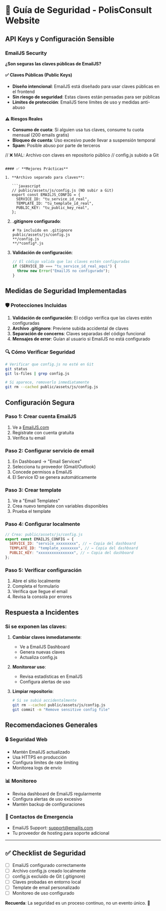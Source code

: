 # 🔐 Guía de Seguridad - PolisConsult Website

## API Keys y Configuración Sensible

### EmailJS Security

**¿Son seguras las claves públicas de EmailJS?**

#### ✅ **Claves Públicas (Public Keys)**

- **Diseño intencional**: EmailJS está diseñado para usar claves públicas en el frontend
- **Sin riesgo de seguridad**: Estas claves están pensadas para ser públicas
- **Límites de protección**: EmailJS tiene límites de uso y medidas anti-abuso

#### ⚠️ **Riesgos Reales**

- **Consumo de cuota**: Si alguien usa tus claves, consume tu cuota mensual (200 emails gratis)
- **Bloqueo de cuenta**: Uso excesivo puede llevar a suspensión temporal
- **Spam**: Posible abuso por parte de terceros

// ❌ MAL: Archivo con claves en repositorio público
// config.js subido a Git
```

#### ✅ **Mejores Prácticas**

1. **Archivo separado para claves**:

   ```javascript
   // public/assets/js/config.js (NO subir a Git)
   export const EMAILJS_CONFIG = {
     SERVICE_ID: "tu_service_id_real",
     TEMPLATE_ID: "tu_template_id_real",
     PUBLIC_KEY: "tu_public_key_real",
   };
   ```

2. **.gitignore configurado**:

   ```
   # Ya incluido en .gitignore
   public/assets/js/config.js
   **/config.js
   **/*config*.js
   ```

3. **Validación de configuración**:
   ```javascript
   // El código valida que las claves estén configuradas
   if (SERVICE_ID === "tu_service_id_real_aqui") {
     throw new Error("EmailJS no configurado");
   }
   ```

## Medidas de Seguridad Implementadas

### 🛡️ **Protecciones Incluidas**

1. **Validación de configuración**: El código verifica que las claves estén configuradas
2. **Archivo .gitignore**: Previene subida accidental de claves
3. **Separación de concerns**: Claves separadas del código funcional
4. **Mensajes de error**: Guían al usuario si EmailJS no está configurado

### 🔍 **Cómo Verificar Seguridad**

```bash
# Verificar que config.js no esté en Git
git status
git ls-files | grep config.js

# Si aparece, removerlo inmediatamente
git rm --cached public/assets/js/config.js
```

## Configuración Segura

### Paso 1: Crear cuenta EmailJS

1. Ve a [EmailJS.com](https://www.emailjs.com/)
2. Regístrate con cuenta gratuita
3. Verifica tu email

### Paso 2: Configurar servicio de email

1. En Dashboard → "Email Services"
2. Selecciona tu proveedor (Gmail/Outlook)
3. Concede permisos a EmailJS
4. El Service ID se genera automáticamente

### Paso 3: Crear template

1. Ve a "Email Templates"
2. Crea nuevo template con variables disponibles
3. Prueba el template

### Paso 4: Configurar localmente

```javascript
// Crea: public/assets/js/config.js
export const EMAILJS_CONFIG = {
  SERVICE_ID: "service_xxxxxxxxx", // ← Copia del dashboard
  TEMPLATE_ID: "template_xxxxxxxx", // ← Copia del dashboard
  PUBLIC_KEY: "xxxxxxxxxxxxxxxx", // ← Copia del dashboard
};
```

### Paso 5: Verificar configuración

1. Abre el sitio localmente
2. Completa el formulario
3. Verifica que llegue el email
4. Revisa la consola por errores

## Respuesta a Incidentes

### Si se exponen las claves:

1. **Cambiar claves inmediatamente**:

   - Ve a EmailJS Dashboard
   - Genera nuevas claves
   - Actualiza config.js

2. **Monitorear uso**:

   - Revisa estadísticas en EmailJS
   - Configura alertas de uso

3. **Limpiar repositorio**:
   ```bash
   # Si se subió accidentalmente
   git rm --cached public/assets/js/config.js
   git commit -m "Remove sensitive config file"
   ```

## Recomendaciones Generales

### 🔒 **Seguridad Web**

- Mantén EmailJS actualizado
- Usa HTTPS en producción
- Configura límites de rate limiting
- Monitorea logs de envío

### 📊 **Monitoreo**

- Revisa dashboard de EmailJS regularmente
- Configura alertas de uso excesivo
- Mantén backup de configuraciones

### 🚨 **Contactos de Emergencia**

- EmailJS Support: support@emailjs.com
- Tu proveedor de hosting para soporte adicional

---

## ✅ Checklist de Seguridad

- [ ] EmailJS configurado correctamente
- [ ] Archivo config.js creado localmente
- [ ] config.js excluido de Git (.gitignore)
- [ ] Claves probadas en entorno local
- [ ] Template de email personalizado
- [ ] Monitoreo de uso configurado

**Recuerda**: La seguridad es un proceso continuo, no un evento único. 🔐
